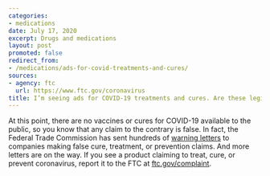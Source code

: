 ```yaml
---
categories:
- medications
date: July 17, 2020
excerpt: Drugs and medications
layout: post
promoted: false
redirect_from:
- /medications/ads-for-covid-treatments-and-cures/
sources:
- agency: ftc
  url: https://www.ftc.gov/coronavirus
title: I’m seeing ads for COVID-19 treatments and cures. Are these legitimate?
---
```


At this point, there are no vaccines or cures for COVID-19 available to the public, so you know that any claim to the contrary is false. In fact, the Federal Trade Commission has sent hundreds of [warning letters](https://www.ftc.gov/coronavirus/enforcement/warning-letters) to companies making false cure, treatment, or prevention claims. And more letters are on the way. If you see a product claiming to treat, cure, or prevent coronavirus, report it to the FTC at [ftc.gov/complaint](https://www.ftccomplaintassistant.gov/#crnt&panel1-1).